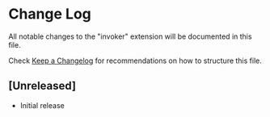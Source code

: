 # Change Log

All notable changes to the "invoker" extension will be documented in this file.

Check [Keep a Changelog](http://keepachangelog.com/) for recommendations on how to structure this file.

## [Unreleased]

- Initial release